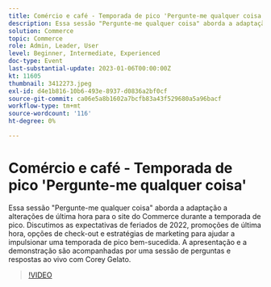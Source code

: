 ```yaml
---
title: Comércio e café - Temporada de pico 'Pergunte-me qualquer coisa'
description: Essa sessão "Pergunte-me qualquer coisa" aborda a adaptação a alterações de última hora para o site do Commerce durante a temporada de pico. Discutimos as expectativas de feriados de 2022, promoções de última hora, opções de check-out e estratégias de marketing para ajudar a impulsionar uma temporada de pico bem-sucedida. A apresentação e a demonstração são acompanhadas por uma sessão de perguntas e respostas ao vivo com Corey Gelato.
solution: Commerce
topic: Commerce
role: Admin, Leader, User
level: Beginner, Intermediate, Experienced
doc-type: Event
last-substantial-update: 2023-01-06T00:00:00Z
kt: 11605
thumbnail: 3412273.jpeg
exl-id: d4e1b816-10b6-493e-8937-d0836a2bf0cf
source-git-commit: ca06e5a8b1602a7bcfb83a43f529680a5a96bacf
workflow-type: tm+mt
source-wordcount: '116'
ht-degree: 0%

---
```


# Comércio e café - Temporada de pico &#39;Pergunte-me qualquer coisa&#39;

Essa sessão &quot;Pergunte-me qualquer coisa&quot; aborda a adaptação a alterações de última hora para o site do Commerce durante a temporada de pico. Discutimos as expectativas de feriados de 2022, promoções de última hora, opções de check-out e estratégias de marketing para ajudar a impulsionar uma temporada de pico bem-sucedida. A apresentação e a demonstração são acompanhadas por uma sessão de perguntas e respostas ao vivo com Corey Gelato.

>[!VIDEO](https://video.tv.adobe.com/v/3412273/?quality=12&learn=on)
